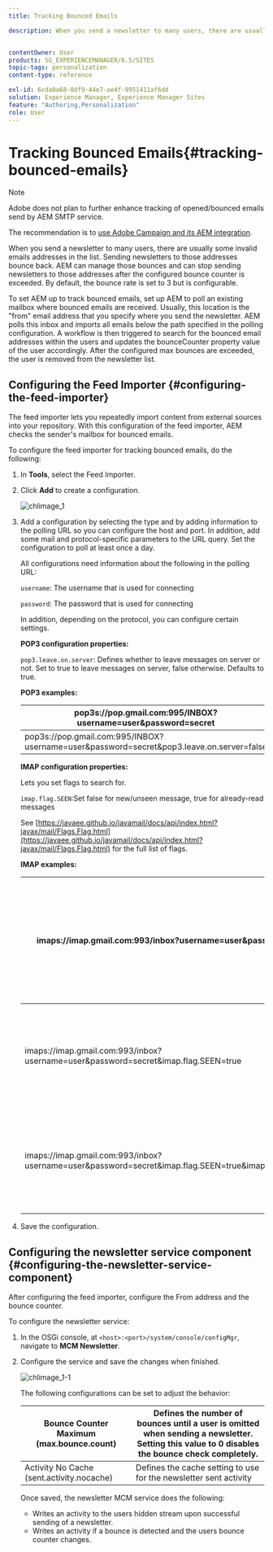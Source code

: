 ```yaml
---
title: Tracking Bounced Emails

description: When you send a newsletter to many users, there are usually some invalid emails addresses in the list. Sending newsletters to those addresses bounce back. AEM can manage those bounces and can stop sending newsletters to those addresses after the configured bounce counter is exceeded.


contentOwner: User
products: SG_EXPERIENCEMANAGER/6.5/SITES
topic-tags: personalization
content-type: reference

exl-id: 6cda0a68-0df9-44e7-ae4f-9951411af6dd
solution: Experience Manager, Experience Manager Sites
feature: "Authoring,Personalization"
role: User
---
```

# Tracking Bounced Emails{#tracking-bounced-emails}

>[!NOTE]
>
>Adobe does not plan to further enhance tracking of opened/bounced emails send by AEM SMTP service.
>
>The recommendation is to [use Adobe Campaign and its AEM integration](/help/sites-administering/campaign.md).

When you send a newsletter to many users, there are usually some invalid emails addresses in the list. Sending newsletters to those addresses bounce back. AEM can manage those bounces and can stop sending newsletters to those addresses after the configured bounce counter is exceeded. By default, the bounce rate is set to 3 but is configurable.

To set AEM up to track bounced emails, set up AEM to poll an existing mailbox where bounced emails are received. Usually, this location is the "from" email address that you specify where you send the newsletter. AEM polls this inbox and imports all emails below the path specified in the polling configuration. A workflow is then triggered to search for the bounced email addresses within the users and updates the bounceCounter property value of the user accordingly. After the configured max bounces are exceeded, the user is removed from the newsletter list.

## Configuring the Feed Importer {#configuring-the-feed-importer}

The feed importer lets you repeatedly import content from external sources into your repository. With this configuration of the feed importer, AEM checks the sender's mailbox for bounced emails.

To configure the feed importer for tracking bounced emails, do the following:

1. In **Tools**, select the Feed Importer.

1. Click **Add** to create a configuration.

   ![chlimage_1](assets/chlimage_1a.png)

1. Add a configuration by selecting the type and by adding information to the polling URL so you can configure the host and port. In addition, add some mail and protocol-specific parameters to the URL query. Set the configuration to poll at least once a day.

   All configurations need information about the following in the polling URL:

   `username`: The username that is used for connecting

   `password`: The password that is used for connecting

   In addition, depending on the protocol, you can configure certain settings.

   **POP3 configuration properties:**

   `pop3.leave.on.server`: Defines whether to leave messages on server or not. Set to true to leave messages on server, false otherwise. Defaults to true.

   **POP3 examples:**

   | pop3s://pop.gmail.com:995/INBOX?username=user&password=secret |Using pop3 over SSL to connect to GMail on port 995 with user/secret, leaving messages on server by default |
   |---|---|
   | pop3s://pop.gmail.com:995/INBOX?username=user&password=secret&pop3.leave.on.server=false |pop3s://pop.gmail.com:995/INBOX?username=user&password=secret&pop3.leave.on.server=false |

   **IMAP configuration properties:**

   Lets you set flags to search for.

   `imap.flag.SEEN`:Set false for new/unseen message, true for already-read messages

   See [https://javaee.github.io/javamail/docs/api/index.html?javax/mail/Flags.Flag.html](https://javaee.github.io/javamail/docs/api/index.html?javax/mail/Flags.Flag.html) for the full list of flags.

   **IMAP examples:**

   | imaps://imap.gmail.com:993/inbox?username=user&password=secret |Using IMAP over SSL to connect to GMail on port 993 with user/secret. Getting new messages only by default. |
   |---|---|
   | imaps://imap.gmail.com:993/inbox?username=user&password=secret&imap.flag.SEEN=true |Using IMAP over SSL to connect to GMail 993 with user/secret, only getting already seen message. |
   | imaps://imap.gmail.com:993/inbox?username=user&password=secret&imap.flag.SEEN=true&imap.flag.SEEN=false |Using IMAP over SSL to connect to GMail 993 with user/secret, getting already read OR new messages. |

1. Save the configuration.

## Configuring the newsletter service component {#configuring-the-newsletter-service-component}

After configuring the feed importer, configure the From address and the bounce counter.

To configure the newsletter service:

1. In the OSGi console, at `<host>:<port>/system/console/configMgr`, navigate to **MCM Newsletter**.

1. Configure the service and save the changes when finished.

   ![chlimage_1-1](assets/chlimage_1-1a.png)

   The following configurations can be set to adjust the behavior:

   | Bounce Counter Maximum (max.bounce.count) |Defines the number of bounces until a user is omitted when sending a newsletter. Setting this value to 0 disables the bounce check completely. |
   |---|---|
   | Activity No Cache (sent.activity.nocache) |Defines the cache setting to use for the newsletter sent activity |

   Once saved, the newsletter MCM service does the following:

    * Writes an activity to the users hidden stream upon successful sending of a newsletter.
    * Writes an activity if a bounce is detected and the users bounce counter changes.
